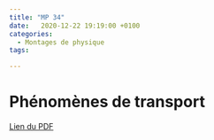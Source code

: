 ```yaml
---
title: "MP 34"
date:   2020-12-22 19:19:00 +0100
categories:
  - Montages de physique
tags:

---
```

# Phénomènes de transport

[Lien du PDF](/assets/pdf/LC16.pdf)

<object class="pdf fitvidsignore" data="/assets/pdf/LC16.pdf" type="application/pdf"></object>
